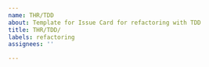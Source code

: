 ```yaml
---
name: THR/TDD
about: Template for Issue Card for refactoring with TDD
title: THR/TDD/
labels: refactoring
assignees: ''

---
```



